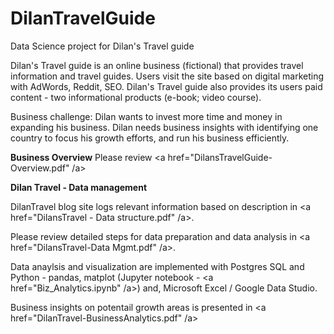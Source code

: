 # DilanTravelGuide

Data Science project for Dilan's Travel guide 

Dilan's Travel guide is an online business (fictional) that provides travel information and travel guides. 
Users visit the site based on digital marketing with AdWords, Reddit, SEO. 
Dilan's Travel guide also provides its users paid content - two informational products (e-book; video course).

Business challenge: Dilan wants to invest more time and money in expanding his business. Dilan needs business insights with identifying one country to focus his growth efforts, and run his business efficiently.   

<b>Business Overview</b>
Please review <a href="DilansTravelGuide-Overview.pdf" /a>

<b>Dilan Travel - Data management</b>

DilanTravel blog site logs relevant information based on description in <a href="DilansTravel - Data structure.pdf" /a>. 
  
Please review detailed steps for data preparation  and data analysis in <a href="DilansTravel-Data Mgmt.pdf" /a>.

Data anaylsis and visualization are implemented with Postgres SQL and Python - pandas, matplot (Jupyter notebook - <a href="Biz_Analytics.ipynb" /a>) and, Microsoft Excel / Google Data Studio.

Business insights on potentail growth areas is presented in <a href="DilanTravel-BusinessAnalytics.pdf" /a>
